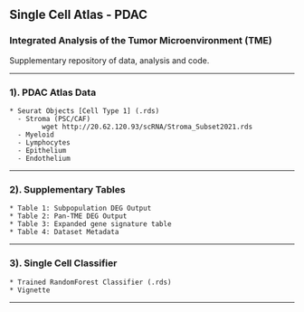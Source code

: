 ## Single Cell Atlas - PDAC 
### Integrated Analysis of the Tumor Microenvironment (TME)
Supplementary repository of data, analysis and code.  

***
### 1). **PDAC Atlas Data**   
    * Seurat Objects [Cell Type 1] (.rds)
      - Stroma (PSC/CAF) 
            wget http://20.62.120.93/scRNA/Stroma_Subset2021.rds
      - Myeloid
      - Lymphocytes
      - Epithelium
      - Endothelium
***     
### 2). **Supplementary Tables**
    * Table 1: Subpopulation DEG Output 
    * Table 2: Pan-TME DEG Output
    * Table 3: Expanded gene signature table
    * Table 4: Dataset Metadata
***
### 3). **Single Cell Classifier**
    * Trained RandomForest Classifier (.rds)    
    * Vignette 
***   
